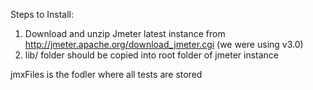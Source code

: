 Steps to Install:

1. Download and unzip Jmeter latest instance from http://jmeter.apache.org/download_jmeter.cgi (we were using v3.0)
2. lib/ folder should be copied into root folder of jmeter instance


jmxFiles is the fodler where all tests are stored


